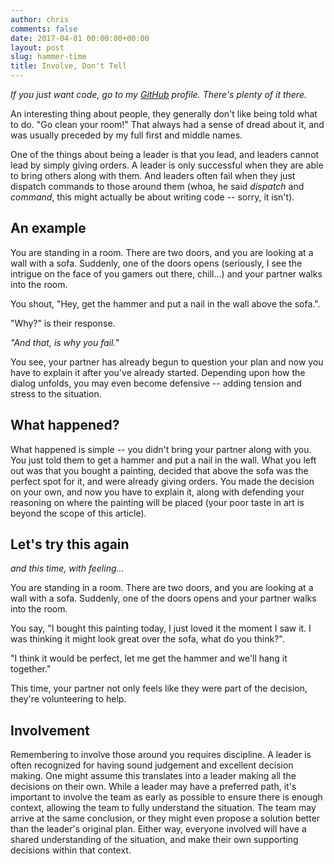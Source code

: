 ```yaml
---
author: chris
comments: false
date: 2017-04-01 00:00:00+00:00
layout: post
slug: hammer-time
title: Involve, Don't Tell
---
```


_If you just want code, go to my [GitHub](https://github.com/PhatBoyG) profile. There's plenty of it there._

An interesting thing about people, they generally don't like being told what to do. "Go clean your room!" That always had a sense of dread about it, and was usually preceded by my full first and middle names.

One of the things about being a leader is that you lead, and leaders cannot lead by simply giving orders. A leader is only successful when they are able to bring others along with them. And leaders often fail when they just dispatch commands to those around them (whoa, he said _dispatch_ and _command_, this might actually be about writing code -- sorry, it isn't).


## An example

You are standing in a room. There are two doors, and you are looking at a wall with a sofa. Suddenly, one of the doors opens (seriously, I see the intrigue on the face of you gamers out there, chill...) and your partner walks into the room.

You shout, "Hey, get the hammer and put a nail in the wall above the sofa.".

"Why?" is their response.

_"And that, is why you fail."_

You see, your partner has already begun to question your plan and now you have to explain it after you've already started. Depending upon how the dialog unfolds, you may even become defensive -- adding tension and stress to the situation.


## What happened?

What happened is simple -- you didn't bring your partner along with you. You just told them to get a hammer and put a nail in the wall. What you left out was that you bought a painting, decided that above the sofa was the perfect spot for it, and were already giving orders. You made the decision on your own, and now you have to explain it, along with defending your reasoning on where the painting will be placed (your poor taste in art is beyond the scope of this article).


## Let's try this again

_and this time, with feeling..._

You are standing in a room. There are two doors, and you are looking at a wall with a sofa. Suddenly, one of the doors opens and your partner walks into the room.

You say, "I bought this painting today, I just loved it the moment I saw it. I was thinking it might look great over the sofa, what do you think?".

"I think it would be perfect, let me get the hammer and we'll hang it together."

This time, your partner not only feels like they were part of the decision, they're volunteering to help. 


## Involvement

Remembering to involve those around you requires discipline. A leader is often recognized for having sound judgement and excellent decision making. One might assume this translates into a leader making all the decisions on their own. While a leader may have a preferred path, it's important to involve the team as early as possible to ensure there is enough context, allowing the team to fully understand the situation. The team may arrive at the same conclusion, or they might even propose a solution better than the leader's original plan. Either way, everyone involved will have a shared understanding of the situation, and make their own supporting decisions within that context.













